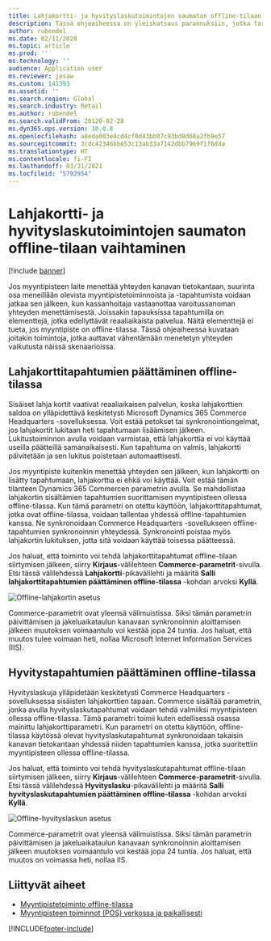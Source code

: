 ```yaml
---
title: Lahjakortti- ja hyvityslaskutoimintojen saumaton offline-tilaan vaihtaminen
description: Tässä ohjeaiheessa on yleiskatsaus parannuksiin, jotka tarjoavat saumattoman offline-kytkimen tietyille maksutyypeille.
author: rubendel
ms.date: 02/11/2020
ms.topic: article
ms.prod: ''
ms.technology: ''
audience: Application user
ms.reviewer: josaw
ms.custom: 141393
ms.assetid: ''
ms.search.region: Global
ms.search.industry: Retail
ms.author: rubendel
ms.search.validFrom: 20120-02-28
ms.dyn365.ops.version: 10.0.8
ms.openlocfilehash: a8eda003e4cd4cf0d43bb07c93bd8d68a2fb9e57
ms.sourcegitcommit: 3cdc42346bb653c13ab33a7142dbb7969f1f6dda
ms.translationtype: HT
ms.contentlocale: fi-FI
ms.lasthandoff: 03/31/2021
ms.locfileid: "5792954"
---
```

# <a name="seamless-offline-switch-for-gift-card-and-credit-memo-operations"></a>Lahjakortti- ja hyvityslaskutoimintojen saumaton offline-tilaan vaihtaminen

[!include [banner](../includes/banner.md)]

Jos myyntipisteen laite menettää yhteyden kanavan tietokantaan, suurinta osa meneillään olevista myyntipistetoiminnoista ja -tapahtumista voidaan jatkaa sen jälkeen, kun kassanhoitaja vastaanottaa varoitussanoman yhteyden menettämisestä. Joissakin tapauksissa tapahtumilla on elementtejä, jotka edellyttävät reaaliaikaista palvelua. Näitä elementtejä ei tueta, jos myyntipiste on offline-tilassa. Tässä ohjeaiheessa kuvataan joitakin toimintoja, jotka auttavat vähentämään menetetyn yhteyden vaikutusta näissä skenaarioissa.

## <a name="completing-gift-card-transactions-in-offline-mode"></a>Lahjakorttitapahtumien päättäminen offline-tilassa

Sisäiset lahja kortit vaativat reaaliaikaisen palvelun, koska lahjakorttien saldoa on ylläpidettävä keskitetysti Microsoft Dynamics 365 Commerce Headquarters -sovelluksessa. Voit estää petokset tai synkronointiongelmat, jos lahjakortit lukitaan heti tapahtumaan lisäämisen jälkeen. Lukitustoiminnon avulla voidaan varmistaa, että lahjakorttia ei voi käyttää useilla päätteillä samanaikaisesti. Kun tapahtuma on valmis, lahjakortti päivitetään ja sen lukitus poistetaan automaattisesti.

Jos myyntipiste kuitenkin menettää yhteyden sen jälkeen, kun lahjakortti on lisätty tapahtumaan, lahjakorttia ei ehkä voi käyttää. Voit estää tämän tilanteen Dynamics 365 Commercen parametrin avulla. Se mahdollistaa lahjakortin sisältämien tapahtumien suorittamisen myyntipisteen ollessa offline-tilassa. Kun tämä parametri on otettu käyttöön, lahjakorttitapahtumat, jotka ovat offline-tilassa, voidaan tallentaa yhdessä offline-tapahtumien kanssa. Ne synkronoidaan Commerce Headquarters -sovellukseen offline-tapahtumien synkronoinnin yhteydessä. Synkronointi poistaa myös lahjakortin lukituksen, jotta sitä voidaan käyttää toisessa päätteessä.

Jos haluat, että toiminto voi tehdä lahjakorttitapahtumat offline-tilaan siirtymisen jälkeen, siirry **Kirjaus**-välilehteen **Commerce-parametrit**-sivulla. Etsi tässä välilehdessä **Lahjakortti**-pikavälilehti ja määritä **Salli lahjakorttitapahtumien päättäminen offline-tilassa** -kohdan arvoksi **Kyllä**.

![Offline-lahjakortin asetus](../media/gift.png)

Commerce-parametrit ovat yleensä välimuistissa. Siksi tämän parametrin päivittämisen ja jakeluaikataulun kanavaan synkronoinnin aloittamisen jälkeen muutoksen voimaantulo voi kestää jopa 24 tuntia. Jos haluat, että muutos tulee voimaan heti, nollaa Microsoft Internet Information Services (IIS).

## <a name="completing-credit-memo-transactions-in-offline-mode"></a>Hyvitystapahtumien päättäminen offline-tilassa

Hyvityslaskuja ylläpidetään keskitetysti Commerce Headquarters -sovelluksessa sisäisten lahjakorttien tapaan. Commerce sisältää parametrin, jonka avulla hyvityslaskutapahtumat voidaan tehdä valmiiksi myyntipisteen ollessa offline-tilassa. Tämä parametri toimii kuten edellisessä osassa mainittu lahjakorttiparametri. Kun parametri on otettu käyttöön, offline-tilassa käytössä olevat hyvityslaskutapahtumat synkronoidaan takaisin kanavan tietokantaan yhdessä niiden tapahtumien kanssa, jotka suoritettiin myyntipisteen ollessa offline-tilassa.

Jos haluat, että toiminto voi tehdä hyvityslaskutapahtumat offline-tilaan siirtymisen jälkeen, siirry **Kirjaus**-välilehteen **Commerce-parametrit**-sivulla. Etsi tässä välilehdessä **Hyvityslasku**-pikavälilehti ja määritä **Salli hyvityslaskutapahtumien päättäminen offline-tilassa** -kohdan arvoksi **Kyllä**.

![Offline-hyvityslaskun asetus](../media/creditmemo.png)

Commerce-parametrit ovat yleensä välimuistissa. Siksi tämän parametrin päivittämisen ja jakeluaikataulun kanavaan synkronoinnin aloittamisen jälkeen muutoksen voimaantulo voi kestää jopa 24 tuntia. Jos haluat, että muutos on voimassa heti, nollaa IIS.

## <a name="related-topics"></a>Liittyvät aiheet

- [Myyntipistetoiminto offline-tilassa](https://docs.microsoft.com/dynamics365/retail/pos-offline-functionality)
- [Myyntipisteen toiminnot (POS) verkossa ja paikallisesti](https://docs.microsoft.com/dynamics365/retail/pos-operations)


[!INCLUDE[footer-include](../../includes/footer-banner.md)]
